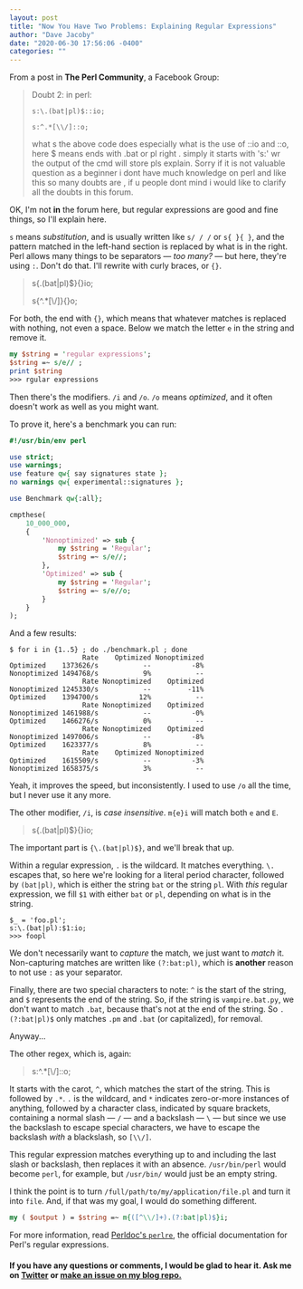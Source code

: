 ```yaml
---
layout: post
title: "Now You Have Two Problems: Explaining Regular Expressions"
author: "Dave Jacoby"
date: "2020-06-30 17:56:06 -0400"
categories: ""
---
```


From a post in **The Perl Community**, a Facebook Group:

> Doubt 2: in perl:
>
> `s:\.(bat|pl)$::io;`
>
> `s:^.*[\\/]::o;`
>
> what s the above code does especially what is the use of ::io and ::o, here \$ means ends with .bat or pl right . simply it starts with 's:' wr the output of the cmd will store pls explain. Sorry if it is not valuable question as a beginner i dont have much knowledge on perl and like this so many doubts are , if u people dont mind i would like to clarify all the doubts in this forum.

OK, I'm not **in** the forum here, but regular expressions are good and fine things, so I'll explain here.

`s` means _substitution_, and is usually written like `s/ / /` or `s{ }{ }`, and the pattern matched in the left-hand section is replaced by what is in the right. Perl allows many things to be separators — _too many?_ — but here, they're using `:`. Don't do that. I'll rewrite with curly braces, or `{}`.

> s{\.(bat|pl)\$}{}io;
>
> s{^.*[\\/]}{}o;

For both, the end with `{}`, which means that whatever matches is replaced with nothing, not even a space. Below we match the letter `e` in the string and remove it.

```perl
my $string = 'regular expressions';
$string =~ s/e// ;
print $string
>>> rgular expressions
```

Then there's the modifiers. `/i` and `/o`. `/o` means _optimized_, and it often doesn't work as well as you might want.

To prove it, here's a benchmark you can run:

```perl
#!/usr/bin/env perl

use strict;
use warnings;
use feature qw{ say signatures state };
no warnings qw{ experimental::signatures };

use Benchmark qw{:all};

cmpthese(
    10_000_000,
    {
        'Nonoptimized' => sub {
            my $string = 'Regular';
            $string =~ s/e//;
        },
        'Optimized' => sub {
            my $string = 'Regular';
            $string =~ s/e//o;
        }
    }
);
```

And a few results:

```text
$ for i in {1..5} ; do ./benchmark.pl ; done
                  Rate    Optimized Nonoptimized
Optimized    1373626/s           --          -8%
Nonoptimized 1494768/s           9%           --
                  Rate Nonoptimized    Optimized
Nonoptimized 1245330/s           --         -11%
Optimized    1394700/s          12%           --
                  Rate Nonoptimized    Optimized
Nonoptimized 1461988/s           --          -0%
Optimized    1466276/s           0%           --
                  Rate Nonoptimized    Optimized
Nonoptimized 1497006/s           --          -8%
Optimized    1623377/s           8%           --
                  Rate    Optimized Nonoptimized
Optimized    1615509/s           --          -3%
Nonoptimized 1658375/s           3%           --
```

Yeah, it improves the speed, but inconsistently. I used to use `/o` all the time, but I never use it any more.

The other modifier, `/i`, is _case insensitive_. `m{e}i` will match both `e` and `E`.

> s{\.(bat|pl)$}{}io;

The important part is `{\.(bat|pl)$}`, and we'll break that up.

Within a regular expression, `.` is the wildcard. It matches everything. `\.` escapes that, so here we're looking for a literal period character, followed by `(bat|pl)`, which is either the string `bat` or the string `pl`. With _this_ regular expression, we fill `$1` with either `bat` or `pl`, depending on what is in the string.

```
$_ = 'foo.pl';
s:\.(bat|pl):$1:io;
>>> foopl
```

We don't necessarily want to _capture_ the match, we just want to _match_ it. Non-capturing matches are written like `(?:bat:pl)`, which is **another** reason to not use `:` as your separator.

Finally, there are two special characters to note: `^` is the start of the string, and `$` represents the end of the string. So, if the string is `vampire.bat.py`, we don't want to match `.bat`, because that's not at the end of the string. So `.(?:bat|pl)$` only matches `.pm` and `.bat` (or capitalized), for removal.

Anyway...

The other regex, which is, again:

> s:^.*[\\/]::o;

It starts with the carot, `^`, which matches the start of the string. This is followed by `.*`. `.` is the wildcard, and `*` indicates zero-or-more instances of anything, followed by a character class, indicated by square brackets, containing a normal slash — `/` —  and a backslash — `\` — but since we use the backslash to escape special characters, we have to escape the backslash _with_ a blackslash, so `[\\/]`.

This regular expression matches everything up to and including the last slash or backslash, then replaces it with an absence. `/usr/bin/perl` would become `perl`, for example, but `/usr/bin/` would just be an empty string.

I think the point is to turn `/full/path/to/my/application/file.pl` and turn it into `file`. And, if that was my goal, I would do something different.

```perl
my ( $output ) = $string =~ m{([^\\/]+).(?:bat|pl)$}i;
```

For more information, read [Perldoc's `perlre`](https://metacpan.org/pod/perlre), the official documentation for Perl's regular expressions.

#### If you have any questions or comments, I would be glad to hear it. Ask me on [Twitter](https://twitter.com/jacobydave) or [make an issue on my blog repo.](https://github.com/jacoby/jacoby.github.io)
